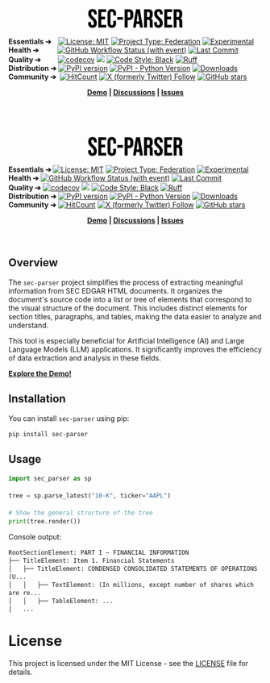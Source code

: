<p align="center">&nbsp;</p>
<p align="center">
  <img src="docs/title.png" alt="sec-parser logo" height="40"/>
</p>
<p align="left">
  <b>Essentials ➔&nbsp;&nbsp;&nbsp;</b>
  <a href="https://opensource.org/licenses/MIT"><img src="https://img.shields.io/badge/License-MIT-yellow.svg" alt="License: MIT" /></a>
  <a href="https://project-types.github.io/#federation"><img src="https://img.shields.io/badge/project%20type-federation-brightgreen" alt="Project Type: Federation"></a>
  <a href="https://github.com/mkenney/software-guides/blob/master/STABILITY-BADGES.md#experimental"><img src="https://img.shields.io/badge/stability-experimental-orange.svg" alt="Experimental"></a>
  <br>
  <b>Health ➔&nbsp;&nbsp;&nbsp;&nbsp;&nbsp;&nbsp;&nbsp;&nbsp;&nbsp;&nbsp;</b>
  <a href="https://github.com/alphanome-ai/sec-parser/actions/workflows/check.yml"><img alt="GitHub Workflow Status (with event)" src="https://img.shields.io/github/actions/workflow/status/alphanome-ai/sec-parser/check.yml"></a>
  <a href="https://github.com/alphanome-ai/sec-parser/commits/main"><img alt="Last Commit" src="https://img.shields.io/github/last-commit/alphanome-ai/sec-parser"></a>  
  <br>
  <b>Quality ➔&nbsp;&nbsp;&nbsp;&nbsp;&nbsp;&nbsp;&nbsp;&nbsp;&nbsp;</b>
  <a href="https://codecov.io/gh/alphanome-ai/sec-parser"><img src="https://codecov.io/gh/alphanome-ai/sec-parser/graph/badge.svg?token=KJLA96CBCN" alt="codecov" /></a>
  <a href="https://mypy-lang.org/"><img src="https://img.shields.io/badge/type%20checked-mypy-blue.svg"></a>
  <a href="https://github.com/psf/black"><img alt="Code Style: Black" src="https://img.shields.io/badge/code%20style-black-000000.svg"></a>
  <a href="https://github.com/astral-sh/ruff"><img src="https://img.shields.io/endpoint?url=https://raw.githubusercontent.com/astral-sh/ruff/main/assets/badge/v2.json" alt="Ruff"></a>
  <br>
  <b>Distribution ➔</b>
  <a href="https://badge.fury.io/py/sec-parser"><img src="https://badge.fury.io/py/sec-parser.svg" alt="PyPI version" /></a>
  <a href="https://pypi.org/project/sec-parser/"><img alt="PyPI - Python Version" src="https://img.shields.io/pypi/pyversions/sec-parser"></a>
  <a href="https://pepy.tech/project/sec-parser"><img src="https://pepy.tech/badge/sec-parser/month" alt="Downloads" /></a>
  <br>
  <b>Community ➔&nbsp;</b>
  <a href="http://hits.dwyl.com/alphanome-ai/sec-parser"><img src="https://img.shields.io/endpoint?url=https%3A%2F%2Fhits.dwyl.com%2Falphanome-ai%2Fsec-parser.json%3Fshow%3Dunique" alt="HitCount" /></a>
  <a href="https://twitter.com/alphanomeai"><img alt="X (formerly Twitter) Follow" src="https://img.shields.io/twitter/follow/alphanomeai"></a>
  <a href="https://github.com/JonSnow/MyBadges"><img src="https://img.shields.io/github/stars/alphanome-ai/sec-parser.svg?style=social&label=Star" alt="GitHub stars"></a>
</p>
<div align="center">
  <b>
  <a href="https://sec-parser-output-visualizer.app.alphanome.dev">Demo</a> |
  <a href="https://github.com/alphanome-ai/sec-parser/discussions">Discussions</a> |
  <a href="https://github.com/alphanome-ai/sec-parser/issues">Issues</a>
  </b>
</div>
<br>
<br>

<p align="center">&nbsp;</p>
<p align="center">
  <img src="docs/title.png" alt="sec-parser logo" height="40"/>
</p>
<p align="left">
  <b>Essentials ➔ </b>
  <a href="https://opensource.org/licenses/MIT"><img src="https://img.shields.io/badge/License-MIT-yellow.svg" alt="License: MIT" /></a>
  <a href="https://project-types.github.io/#federation"><img src="https://img.shields.io/badge/project%20type-federation-brightgreen" alt="Project Type: Federation"></a>
  <a href="https://github.com/mkenney/software-guides/blob/master/STABILITY-BADGES.md#experimental"><img src="https://img.shields.io/badge/stability-experimental-orange.svg" alt="Experimental"></a>
  <br>
  <b>Health ➔</b>
  <a href="https://github.com/alphanome-ai/sec-parser/actions/workflows/check.yml"><img alt="GitHub Workflow Status (with event)" src="https://img.shields.io/github/actions/workflow/status/alphanome-ai/sec-parser/check.yml"></a>
  <a href="https://github.com/alphanome-ai/sec-parser/commits/main"><img alt="Last Commit" src="https://img.shields.io/github/last-commit/alphanome-ai/sec-parser"></a>  
  <br>
  <b>Quality ➔</b>
  <a href="https://codecov.io/gh/alphanome-ai/sec-parser"><img src="https://codecov.io/gh/alphanome-ai/sec-parser/graph/badge.svg?token=KJLA96CBCN" alt="codecov" /></a>
  <a href="https://mypy-lang.org/"><img src="https://img.shields.io/badge/type%20checked-mypy-blue.svg"></a>
  <a href="https://github.com/psf/black"><img alt="Code Style: Black" src="https://img.shields.io/badge/code%20style-black-000000.svg"></a>
  <a href="https://github.com/astral-sh/ruff"><img src="https://img.shields.io/endpoint?url=https://raw.githubusercontent.com/astral-sh/ruff/main/assets/badge/v2.json" alt="Ruff"></a>
  <br>
  <b>Distribution ➔</b>
  <a href="https://badge.fury.io/py/sec-parser"><img src="https://badge.fury.io/py/sec-parser.svg" alt="PyPI version" /></a>
  <a href="https://pypi.org/project/sec-parser/"><img alt="PyPI - Python Version" src="https://img.shields.io/pypi/pyversions/sec-parser"></a>
  <a href="https://pepy.tech/project/sec-parser"><img src="https://pepy.tech/badge/sec-parser/month" alt="Downloads" /></a>
  <br>
  <b>Community ➔</b>
  <a href="http://hits.dwyl.com/alphanome-ai/sec-parser"><img src="https://img.shields.io/endpoint?url=https%3A%2F%2Fhits.dwyl.com%2Falphanome-ai%2Fsec-parser.json%3Fshow%3Dunique" alt="HitCount" /></a>
  <a href="https://twitter.com/alphanomeai"><img alt="X (formerly Twitter) Follow" src="https://img.shields.io/twitter/follow/alphanomeai"></a>
  <a href="https://github.com/JonSnow/MyBadges"><img src="https://img.shields.io/github/stars/alphanome-ai/sec-parser.svg?style=social&label=Star" alt="GitHub stars"></a>
</p>
<div align="center">
  <b>
  <a href="https://sec-parser-output-visualizer.app.alphanome.dev">Demo</a> |
  <a href="https://github.com/alphanome-ai/sec-parser/discussions">Discussions</a> |
  <a href="https://github.com/alphanome-ai/sec-parser/issues">Issues</a>
  </b>
</div>
<br>
<br>

## Overview

The `sec-parser` project simplifies the process of extracting meaningful information from SEC EDGAR HTML documents. It organizes the document's source code into a list or tree of elements that correspond to the visual structure of the document. This includes distinct elements for section titles, paragraphs, and tables, making the data easier to analyze and understand. 

This tool is especially beneficial for Artificial Intelligence (AI) and Large Language Models (LLM) applications. It significantly improves the efficiency of data extraction and analysis in these fields.

[**Explore the Demo!**](https://sec-parser-output-visualizer.app.alphanome.dev/)

## Installation

You can install `sec-parser` using pip:

```bash
pip install sec-parser
```

## Usage

```python
import sec_parser as sp

tree = sp.parse_latest("10-K", ticker="AAPL")

# Show the general structure of the tree
print(tree.render())
```
Console output:
```
RootSectionElement: PART I — FINANCIAL INFORMATION
├── TitleElement: Item 1. Financial Statements
│   ├── TitleElement: CONDENSED CONSOLIDATED STATEMENTS OF OPERATIONS (U...
│   │   ├── TextElement: (In millions, except number of shares which are re...
│   │   ├── TableElement: ...
│   ...
```

# License
This project is licensed under the MIT License - see the [LICENSE](LICENSE) file for details.
